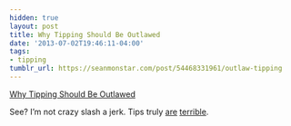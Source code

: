```yaml
---
hidden: true
layout: post
title: Why Tipping Should Be Outlawed
date: '2013-07-02T19:46:11-04:00'
tags:
- tipping
tumblr_url: https://seanmonstar.com/post/54468331961/outlaw-tipping
---
```

[Why Tipping Should Be Outlawed](http://www.esquire.com/blogs/food-for-men/why-tipping-should-be-illegal-15603180)  

See? I’m not crazy slash a jerk. Tips truly [are](https://seanmonstar.tent.is/posts/EFexvMdB4QGSezYXqq76cw) [terrible](https://twitter.com/seanmonstar/statuses/325427716130209792).

